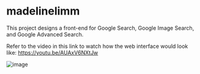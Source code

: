 # madelinelimm

This project designs a front-end for Google Search, Google Image Search, and Google Advanced Search.

Refer to the video in this link to watch how the web interface would look like:
https://youtu.be/AUAxV6NXtJw

![image](https://user-images.githubusercontent.com/71245661/196336014-9860de0e-c628-40b5-8f8b-e48b47e5c016.png)

